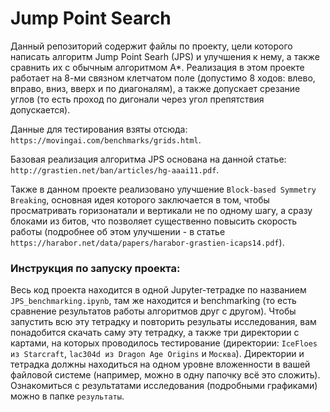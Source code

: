 # Jump Point Search

Данный репозиторий содержит файлы по проекту, цели которого написать алгоритм Jump Point Searh (JPS) и улучшения к нему, а также сравнить их
с обычным алгоритмом A*. Реализация в этом проекте работает на 8-ми связном клетчатом поле (допустимо 8 ходов: влево, вправо, вниз, вверх и по диагоналям), а
также допускает срезание углов (то есть проход по дигонали через угол препятствия допускается).

Данные для тестирования взяты отсюда: `https://movingai.com/benchmarks/grids.html`.

Базовая реализация алгоритма JPS основана на данной статье: `http://grastien.net/ban/articles/hg-aaai11.pdf`.

Также в данном проекте реализовано улучшение `Block-based Symmetry Breaking`, основная идея которого заключается в том, чтобы просматривать горизонатали и вертикали не 
по одному шагу, а сразу блоками из битов, что позволяет существенно повысить скорость работы (подробнее об этом улучшении - в статье
`https://harabor.net/data/papers/harabor-grastien-icaps14.pdf`).

### Инструкция по запуску проекта:
Весь код проекта находится в одной Jupyter-тетрадке по названием `JPS_benchmarking.ipynb`, там же находится и benchmarking (то есть сравнение результатов работы
алгоритмов друг с другом). Чтобы запустить всю эту тетрадку и повторить резульаты исследования, вам понадобится скачать саму эту тетрадку, а также три директории с картами, 
на которых проводилось тестирование (директории: `IceFloes из Starcraft`, `lac304d из Dragon Age Origins` и `Москва`). Директории и тетрадка должны находиться на одном уровне
вложенности в вашей файловой системе (например, можно в одну папочку всё это сложить). Ознакомиться с результатами исследования (подробными графиками) можно в папке `результаты`.
